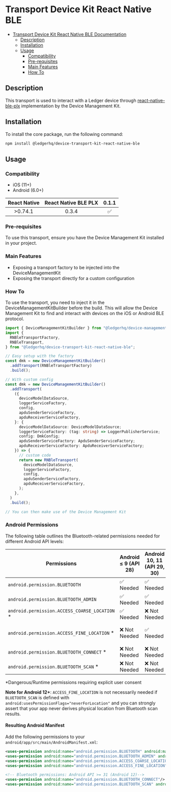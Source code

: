 # Transport Device Kit React Native BLE

- [Transport Device Kit React Native BLE Documentation](#transport-device-kit-react-native-ble)
  - [Description](#description)
  - [Installation](#installation)
  - [Usage](#usage)
    - [Compatibility](#compatibility)
    - [Pre-requisites](#pre-requisites)
    - [Main Features](#main-features)
    - [How To](#how-to)

## Description

This transport is used to interact with a Ledger device through [react-native-ble-plx](https://github.com/dotintent/react-native-ble-plx) implementation by the Device Management Kit.

## Installation

To install the core package, run the following command:

```sh
npm install @ledgerhq/device-transport-kit-react-native-ble
```

## Usage

### Compatibility

- iOS (11+)
- Android (6.0+)

| React Native | React Native BLE PLX | 0.1.1 |
| :----------: | :------------------: | :---: |
|   \>0.74.1   |        0.3.4         |  ✅   |

### Pre-requisites

To use this transport, ensure you have the Device Management Kit installed in your project.

### Main Features

- Exposing a transport factory to be injected into the DeviceManagementKit
- Exposing the transport directly for a custom configuration

### How To

To use the transport, you need to inject it in the DeviceManagementKitBuilder before the build. This will allow the Device Management Kit to find and interact with devices on the iOS or Android BLE protocol.

```typescript
import { DeviceManagementKitBuilder } from "@ledgerhq/device-management-kit";
import {
  RNBleTransportFactory,
  RNBleTransport,
} from "@ledgerhq/device-transport-kit-react-native-ble";

// Easy setup with the factory
const dmk = new DeviceManagementKitBuilder()
  .addTransport(RNBleTransportFactory)
  .build();

// With custom config
const dmk = new DeviceManagementKitBuilder()
  .addTransport(
    ({
      deviceModelDataSource,
      loggerServiceFactory,
      config,
      apduSenderServiceFactory,
      apduReceiverServiceFactory,
    }: {
      deviceModelDataSource: DeviceModelDataSource;
      loggerServiceFactory: (tag: string) => LoggerPublisherService;
      config: DmkConfig;
      apduSenderServiceFactory: ApduSenderServiceFactory;
      apduReceiverServiceFactory: ApduReceiverServiceFactory;
    }) => {
      // custom code
      return new RNBleTransport(
        deviceModelDataSource,
        loggerServiceFactory,
        config,
        apduSenderServiceFactory,
        apduReceiverServiceFactory,
      );
    },
  )
  .build();

// You can then make use of the Device Management Kit
```

### Android Permissions

The following table outlines the Bluetooth-related permissions needed for different Android API levels:

| Permissions                                    | Android ≤ 9 (API 28) | Android 10, 11 (API 29, 30) | Android 12+ (API 31+)     |
| ---------------------------------------------- | -------------------- | --------------------------- | ------------------------- |
| `android.permission.BLUETOOTH`                 | ✅ Needed            | ✅ Needed                   | ❌ Not Needed             |
| `android.permission.BLUETOOTH_ADMIN`           | ✅ Needed            | ✅ Needed                   | ❌ Not Needed             |
| `android.permission.ACCESS_COARSE_LOCATION` \* | ✅ Needed            | ❌ Not Needed               | ❌ Not Needed             |
| `android.permission.ACCESS_FINE_LOCATION` \*   | ❌ Not Needed        | ✅ Needed                   | ❓ Not necessarily needed |
| `android.permission.BLUETOOTH_CONNECT` \*      | ❌ Not Needed        | ❌ Not Needed               | ✅ Needed                 |
| `android.permission.BLUETOOTH_SCAN` \*         | ❌ Not Needed        | ❌ Not Needed               | ✅ Needed                 |

\*Dangerous/Runtime permissions requiring explicit user consent

**Note for Android 12+**: `ACCESS_FINE_LOCATION` is not necessarily needed if `BLUETOOTH_SCAN` is defined with `android:usesPermissionFlags="neverForLocation"` and you can strongly assert that your app never derives physical location from Bluetooth scan results.

#### Resulting Android Manifest

Add the following permissions to your `android/app/src/main/AndroidManifest.xml`:

```xml
<uses-permission android:name="android.permission.BLUETOOTH" android:maxSdkVersion="30" />
<uses-permission android:name="android.permission.BLUETOOTH_ADMIN" android:maxSdkVersion="30" />
<uses-permission android:name="android.permission.ACCESS_COARSE_LOCATION" tools:node="replace" android:maxSdkVersion="28"/>
<uses-permission android:name="android.permission.ACCESS_FINE_LOCATION" tools:node="replace" android:maxSdkVersion="30"/>

<!-- Bluetooth permissions: Android API >= 31 (Android 12)-->
<uses-permission android:name="android.permission.BLUETOOTH_CONNECT"/>
<uses-permission android:name="android.permission.BLUETOOTH_SCAN" android:usesPermissionFlags="neverForLocation"/>
```
